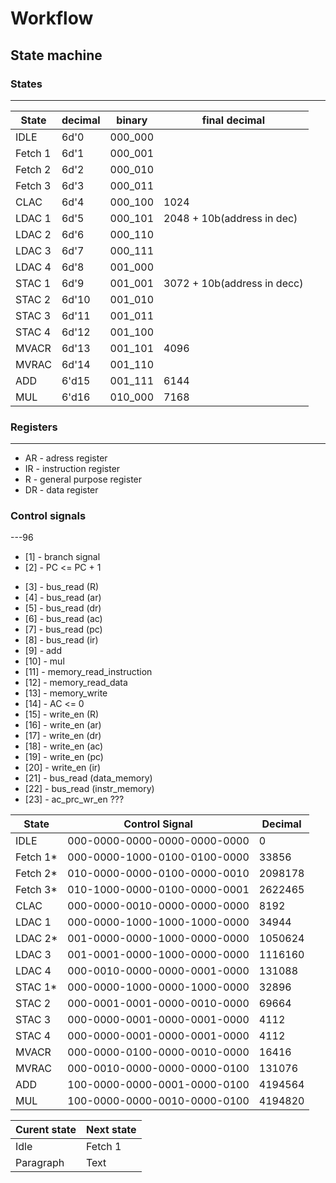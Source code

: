 
# Workflow

## State machine
<!-- 
* The state machine will be in the idle state till the **start logic is high**
* On start logic <= 1 (high) state machine will go to the next state ***fetch 1*** 
* The state machine will come to idle state when the conditions are met
*  -->

### States 
---

|State      | decimal   | binary    |   final decimal             |   
|-----------|-----------|-----------|-------                      |
|IDLE       |6d'0       |000_000    |                             |
|Fetch 1    |6d'1       |000_001    |                             |
|Fetch 2    |6d'2       |000_010    |                             |
|Fetch 3    |6d'3       |000_011    ||
|CLAC       |6d'4       |000_100    | 1024|
|LDAC  1    |6d'5       |000_101    | 2048 + 10b(address in dec)|
|LDAC  2    |6d'6       |000_110    ||
|LDAC  3    |6d'7       |000_111    ||
|LDAC  4    |6d'8       |001_000    ||
|STAC  1    |6d'9       |001_001    | 3072 + 10b(address in decc)|
|STAC  2    |6d'10      |001_010    ||
|STAC  3    |6d'11      |001_011    ||
|STAC  4    |6d'12      |001_100    ||
|MVACR      |6d'13      |001_101    | 4096|
|MVRAC      |6d'14      |001_110    ||
|ADD        |6'd15      |001_111    | 6144|
|MUL        |6'd16      |010_000    | 7168|
### Registers
---
* AR - adress register
* IR - instruction register
* R  - general purpose register
* DR - data register 


### Control signals
---96
* [1]  - branch signal 
* [2]  - PC <= PC + 1
<!-- !for bus read -->
* [3]  - bus_read (R)
* [4]  - bus_read (ar)  <!--??hardwired -->
* [5]  - bus_read (dr)
* [6]  - bus_read (ac)
* [7]  - bus_read (pc)
* [8]  - bus_read (ir)  <!-- ??hardwired -->
* [9] -  add
* [10] - mul
* [11] - memory_read_instruction    <!-- connect to bus -->
* [12] - memory_read_data           <!-- connect to bus -->
* [13] - memory_write
* [14] - AC <= 0
  <!-- !for bus write -->      
* [15] - write_en (R)
* [16] - write_en (ar)
* [17] - write_en (dr)
* [18] - write_en (ac)
* [19] - write_en (pc)
* [20] - write_en (ir)
* [21] - bus_read (data_memory)
* [22] - bus_read (instr_memory)
* [23] - ac_prc_wr_en ???

|State      |Control Signal              |Decimal |
|---        |---                         |---     |
|IDLE       |000-0000-0000-0000-0000-0000|0       |     
|Fetch 1*   |000-0000-1000-0100-0100-0000|33856   |     
|Fetch 2*   |010-0000-0000-0100-0000-0010|2098178 |     
|Fetch 3*   |010-1000-0000-0100-0000-0001|2622465 |     
|CLAC       |000-0000-0010-0000-0000-0000|8192    |     
|LDAC  1    |000-0000-1000-1000-1000-0000|34944   |     
|LDAC  2*   |001-0000-0000-1000-0000-0000|1050624 |
|LDAC  3    |001-0001-0000-1000-0000-0000|1116160 |
|LDAC  4    |000-0010-0000-0000-0001-0000|131088  |     
|STAC  1*   |000-0000-1000-0000-1000-0000|32896   |     
|STAC  2    |000-0001-0001-0000-0010-0000|69664   |     
|STAC  3    |000-0000-0001-0000-0001-0000|4112    |     
|STAC  4    |000-0000-0001-0000-0001-0000|4112    |     
|MVACR      |000-0000-0100-0000-0010-0000|16416   |     
|MVRAC      |000-0010-0000-0000-0000-0100|131076  |     
|ADD        |100-0000-0000-0001-0000-0100|4194564 |     
|MUL        |100-0000-0000-0010-0000-0100|4194820 |     


|Curent state        | Next state  | 
| -----------        | ----------- |
| Idle               | Fetch 1     |
| Paragraph          | Text        | -->